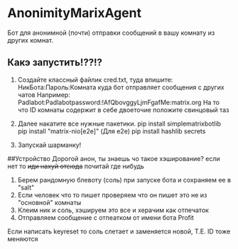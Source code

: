 # AnonimityMarixAgent
Бот для анонимной (почти)  отправки сообщений в вашу комнату из других комнат.

## Какэ запустить!??!?
1. Создайте классный файлик cred.txt, туда впишите: НикБота:Пароль:Комната куда бот отправляет сообщения с других чатов
Например: Padlabot:Padlabotpassword:!AfQbovggyLjmFgafMe:matrix.org
На то что ID комнаты содержит в себе двоеточие положите свинцовый таз

2. Далее накатите все нужные пакетики.
pip install simplematrixbotlib
pip install "matrix-nio[e2e]" (Для e2e)
pip install hashlib secrets

3. Запускай шарманку!

##Устройство
Дорогой анон, ты знаешь чо такое хэширование? если нет то ~~иди нахуй отсюда~~ почитай где нибудь

1. Берем рандомную блевоту (соль) при запуске бота и сохраняем ее в "salt"
2. Если человек что то пишет проверяем что он пишет это не из "основной" комнаты
3. Клеим ник и соль, хэшируем это все и херачим как отпечаток
4. Отправляем сообщение с отпеатком от имени бота
Profit

Если написать keyreset то соль слетает и заменяется новой, Т.Е. ID тоже меняются
